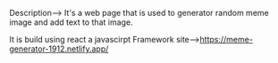 Description-->
It's a web page that is used to generator random meme image and add text to that image.

It is build using react a javascirpt Framework
site-->https://meme-generator-1912.netlify.app/
